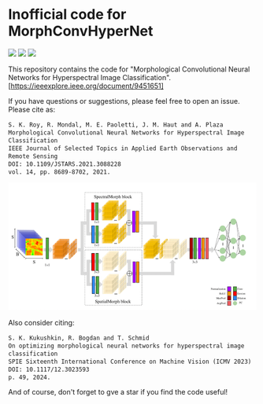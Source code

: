 # Inofficial code for MorphConvHyperNet

![](https://img.shields.io/github/stars/max-kuk/MorphConvHyperNet.svg) ![](https://img.shields.io/github/forks/max-kuk/MorphConvHyperNet.svg) ![](https://img.shields.io/github/issues/max-kuk/MorphConvHyperNet.svg)

This repository contains the code for "Morphological Convolutional Neural Networks for Hyperspectral Image
Classification".  
[https://ieeexplore.ieee.org/document/9451651]

If you have questions or suggestions, please feel free to open an issue. Please cite as:

```
S. K. Roy, R. Mondal, M. E. Paoletti, J. M. Haut and A. Plaza
Morphological Convolutional Neural Networks for Hyperspectral Image Classification
IEEE Journal of Selected Topics in Applied Earth Observations and Remote Sensing
DOI: 10.1109/JSTARS.2021.3088228
vol. 14, pp. 8689-8702, 2021.
```

![reviewHSI](fig/img.png)

Also consider citing:

```
S. K. Kukushkin, R. Bogdan and T. Schmid
On optimizing morphological neural networks for hyperspectral image classification
SPIE Sixteenth International Conference on Machine Vision (ICMV 2023)
DOI: 10.1117/12.3023593
p. 49, 2024.
```

And of course, don't forget to gve a star if you find the code useful!
